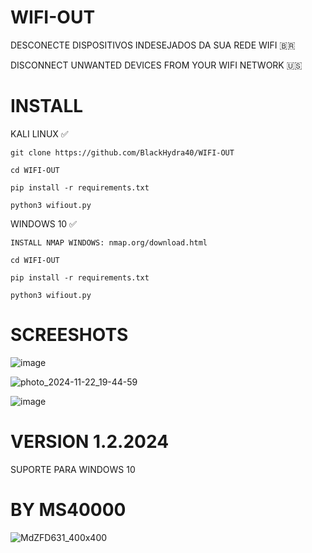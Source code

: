 # WIFI-OUT

DESCONECTE DISPOSITIVOS INDESEJADOS DA SUA REDE WIFI 🇧🇷

DISCONNECT UNWANTED DEVICES FROM YOUR WIFI NETWORK 🇺🇸

# INSTALL

KALI LINUX ✅

`` git clone https://github.com/BlackHydra40/WIFI-OUT `` 

`` cd WIFI-OUT ``

``pip install -r requirements.txt``

`` python3 wifiout.py ``

WINDOWS 10 ✅

`` INSTALL NMAP WINDOWS: nmap.org/download.html ``

`` cd WIFI-OUT ``

``pip install -r requirements.txt``

`` python3 wifiout.py ``

# SCREESHOTS
![image](https://github.com/user-attachments/assets/bf9af550-8cd7-48ce-afc5-da148cbe30b0)





![photo_2024-11-22_19-44-59](https://github.com/user-attachments/assets/bb593d0b-4780-43e1-a9db-0db689f6165a)

![image](https://github.com/user-attachments/assets/1da4842c-b142-4b34-a4eb-20c2a14df049)

# VERSION 1.2.2024

SUPORTE PARA WINDOWS 10 


# BY MS40000
![MdZFD631_400x400](https://github.com/user-attachments/assets/b577eea8-74ba-4ddf-9775-0abcfc73bec8)
